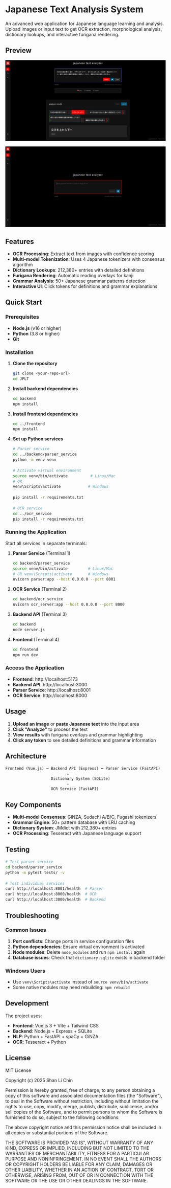 # Japanese Text Analysis System

An advanced web application for Japanese language learning and analysis. Upload images or input text to get OCR extraction, morphological analysis, dictionary lookups, and interactive furigana rendering.

## Preview

![Application Preview 1](preview1.png)

![Application Preview 2](preview2.png)

## Features

- **OCR Processing**: Extract text from images with confidence scoring
- **Multi-model Tokenization**: Uses 4 Japanese tokenizers with consensus algorithm
- **Dictionary Lookups**: 212,380+ entries with detailed definitions
- **Furigana Rendering**: Automatic reading overlays for kanji
- **Grammar Analysis**: 50+ Japanese grammar patterns detection
- **Interactive UI**: Click tokens for definitions and grammar explanations

## Quick Start

### Prerequisites

- **Node.js** (v16 or higher)
- **Python** (3.8 or higher)
- **Git**

### Installation

1. **Clone the repository**
   ```bash
   git clone <your-repo-url>
   cd JPLT
   ```

2. **Install backend dependencies**
   ```bash
   cd backend
   npm install
   ```

3. **Install frontend dependencies**
   ```bash
   cd ../frontend
   npm install
   ```

4. **Set up Python services**
   ```bash
   # Parser service
   cd ../backend/parser_service
   python -m venv venv
   
   # Activate virtual environment
   source venv/bin/activate          # Linux/Mac
   # OR
   venv\Scripts\activate            # Windows
   
   pip install -r requirements.txt
   
   # OCR service
   cd ../ocr_service
   pip install -r requirements.txt
   ```

### Running the Application

Start all services in separate terminals:

1. **Parser Service** (Terminal 1)
   ```bash
   cd backend/parser_service
   source venv/bin/activate         # Linux/Mac
   # OR venv\Scripts\activate       # Windows
   uvicorn parser:app --host 0.0.0.0 --port 8001
   ```

2. **OCR Service** (Terminal 2)
   ```bash
   cd backend/ocr_service
   uvicorn ocr_server:app --host 0.0.0.0 --port 8000
   ```

3. **Backend API** (Terminal 3)
   ```bash
   cd backend
   node server.js
   ```

4. **Frontend** (Terminal 4)
   ```bash
   cd frontend
   npm run dev
   ```

### Access the Application

- **Frontend**: http://localhost:5173
- **Backend API**: http://localhost:3000
- **Parser Service**: http://localhost:8001
- **OCR Service**: http://localhost:8000

## Usage

1. **Upload an image** or **paste Japanese text** into the input area
2. **Click "Analyze"** to process the text
3. **View results** with furigana overlays and grammar highlighting
4. **Click any token** to see detailed definitions and grammar information

## Architecture

```
Frontend (Vue.js) ↔ Backend API (Express) ↔ Parser Service (FastAPI)
                           ↓
                    Dictionary System (SQLite)
                           ↓
                    OCR Service (FastAPI)
```

## Key Components

- **Multi-model Consensus**: GiNZA, Sudachi A/B/C, Fugashi tokenizers
- **Grammar Engine**: 50+ pattern database with LRU caching
- **Dictionary System**: JMdict with 212,380+ entries
- **OCR Processing**: Tesseract with Japanese language support

## Testing

```bash
# Test parser service
cd backend/parser_service
python -m pytest tests/ -v

# Test individual services
curl http://localhost:8001/health  # Parser
curl http://localhost:8000/health  # OCR
curl http://localhost:3000/health  # Backend
```

## Troubleshooting

### Common Issues

1. **Port conflicts**: Change ports in service configuration files
2. **Python dependencies**: Ensure virtual environment is activated
3. **Node modules**: Delete `node_modules` and run `npm install` again
4. **Database issues**: Check that `dictionary.sqlite` exists in backend folder

### Windows Users

- Use `venv\Scripts\activate` instead of `source venv/bin/activate`
- Some native modules may need rebuilding: `npm rebuild`

## Development

The project uses:
- **Frontend**: Vue.js 3 + Vite + Tailwind CSS
- **Backend**: Node.js + Express + SQLite
- **NLP**: Python + FastAPI + spaCy + GiNZA
- **OCR**: Tesseract + Python

## License

MIT License

Copyright (c) 2025 Shan Li Chin

Permission is hereby granted, free of charge, to any person obtaining a copy
of this software and associated documentation files (the "Software"), to deal
in the Software without restriction, including without limitation the rights
to use, copy, modify, merge, publish, distribute, sublicense, and/or sell
copies of the Software, and to permit persons to whom the Software is
furnished to do so, subject to the following conditions:

The above copyright notice and this permission notice shall be included in all
copies or substantial portions of the Software.

THE SOFTWARE IS PROVIDED "AS IS", WITHOUT WARRANTY OF ANY KIND, EXPRESS OR
IMPLIED, INCLUDING BUT NOT LIMITED TO THE WARRANTIES OF MERCHANTABILITY,
FITNESS FOR A PARTICULAR PURPOSE AND NONINFRINGEMENT. IN NO EVENT SHALL THE
AUTHORS OR COPYRIGHT HOLDERS BE LIABLE FOR ANY CLAIM, DAMAGES OR OTHER
LIABILITY, WHETHER IN AN ACTION OF CONTRACT, TORT OR OTHERWISE, ARISING FROM,
OUT OF OR IN CONNECTION WITH THE SOFTWARE OR THE USE OR OTHER DEALINGS IN THE
SOFTWARE.